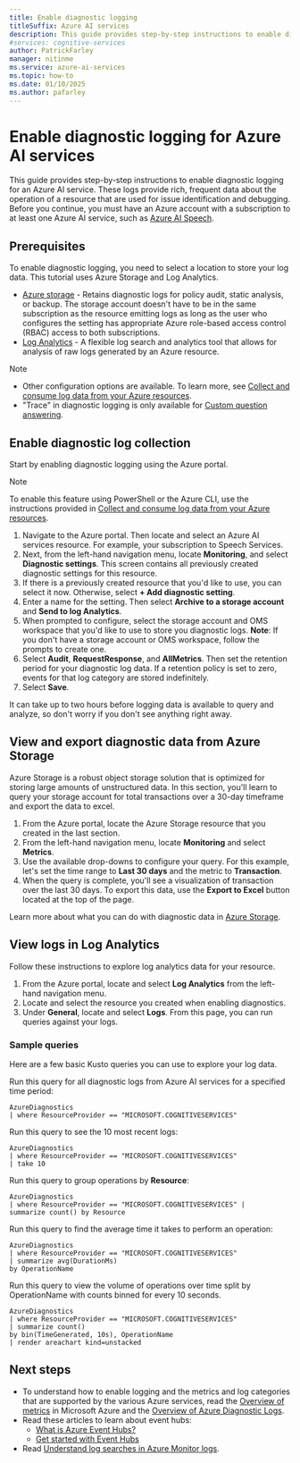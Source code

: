 ```yaml
---
title: Enable diagnostic logging
titleSuffix: Azure AI services
description: This guide provides step-by-step instructions to enable diagnostic logging for an Azure AI service. These logs provide rich, frequent data about the operation of a resource that are used for issue identification and debugging.
#services: cognitive-services
author: PatrickFarley
manager: nitinme
ms.service: azure-ai-services
ms.topic: how-to
ms.date: 01/10/2025
ms.author: pafarley
---
```


# Enable diagnostic logging for Azure AI services

This guide provides step-by-step instructions to enable diagnostic logging for an Azure AI service. These logs provide rich, frequent data about the operation of a resource that are used for issue identification and debugging. Before you continue, you must have an Azure account with a subscription to at least one Azure AI service, such as [Azure AI Speech](./speech-service/overview.md).

## Prerequisites

To enable diagnostic logging, you need to select a location to store your log data. This tutorial uses Azure Storage and Log Analytics.

* [Azure storage](/azure/azure-monitor/essentials/resource-logs#send-to-azure-storage) - Retains diagnostic logs for policy audit, static analysis, or backup. The storage account doesn't have to be in the same subscription as the resource emitting logs as long as the user who configures the setting has appropriate Azure role-based access control (RBAC) access to both subscriptions.
* [Log Analytics](/azure/azure-monitor/essentials/resource-logs#send-to-log-analytics-workspace) - A flexible log search and analytics tool that allows for analysis of raw logs generated by an Azure resource.

> [!NOTE]
> * Other configuration options are available. To learn more, see [Collect and consume log data from your Azure resources](/azure/azure-monitor/essentials/platform-logs-overview).
> * "Trace" in diagnostic logging is only available for [Custom question answering](./qnamaker/how-to/get-analytics-knowledge-base.md?tabs=v2).

## Enable diagnostic log collection  

Start by enabling diagnostic logging using the Azure portal.

> [!NOTE]
> To enable this feature using PowerShell or the Azure CLI, use the instructions provided in [Collect and consume log data from your Azure resources](/azure/azure-monitor/essentials/platform-logs-overview).

1. Navigate to the Azure portal. Then locate and select an Azure AI services resource. For example, your subscription to Speech Services.   
2. Next, from the left-hand navigation menu, locate **Monitoring**, and select **Diagnostic settings**. This screen contains all previously created diagnostic settings for this resource.
3. If there is a previously created resource that you'd like to use, you can select it now. Otherwise, select **+ Add diagnostic setting**.
4. Enter a name for the setting. Then select **Archive to a storage account** and **Send to log Analytics**.
5. When prompted to configure, select the storage account and OMS workspace that you'd like to use to store you diagnostic logs. **Note**: If you don't have a storage account or OMS workspace, follow the prompts to create one.
6. Select **Audit**, **RequestResponse**, and **AllMetrics**. Then set the retention period for your diagnostic log data. If a retention policy is set to zero, events for that log category are stored indefinitely.
7. Select **Save**.

It can take up to two hours before logging data is available to query and analyze, so don't worry if you don't see anything right away.

## View and export diagnostic data from Azure Storage

Azure Storage is a robust object storage solution that is optimized for storing large amounts of unstructured data. In this section, you'll learn to query your storage account for total transactions over a 30-day timeframe and export the data to excel.

1. From the Azure portal, locate the Azure Storage resource that you created in the last section.
2. From the left-hand navigation menu, locate **Monitoring** and select **Metrics**.
3. Use the available drop-downs to configure your query. For this example, let's set the time range to **Last 30 days** and the metric to **Transaction**.
4. When the query is complete, you'll see a visualization of transaction over the last 30 days. To export this data, use the **Export to Excel** button located at the top of the page.

Learn more about what you can do with diagnostic data in [Azure Storage](/azure/storage/blobs/storage-blobs-introduction).

## View logs in Log Analytics

Follow these instructions to explore log analytics data for your resource.

1. From the Azure portal, locate and select **Log Analytics** from the left-hand navigation menu.
2. Locate and select the resource you created when enabling diagnostics.
3. Under **General**, locate and select **Logs**. From this page, you can run queries against your logs.

### Sample queries

Here are a few basic Kusto queries you can use to explore your log data.

Run this query for all diagnostic logs from Azure AI services for a specified time period:

```kusto
AzureDiagnostics
| where ResourceProvider == "MICROSOFT.COGNITIVESERVICES"
```

Run this query to see the 10 most recent logs:

```kusto
AzureDiagnostics
| where ResourceProvider == "MICROSOFT.COGNITIVESERVICES"
| take 10
```

Run this query to group operations by **Resource**:

```kusto
AzureDiagnostics
| where ResourceProvider == "MICROSOFT.COGNITIVESERVICES" |
summarize count() by Resource
```
Run this query to find the average time it takes to perform an operation:

```kusto
AzureDiagnostics
| where ResourceProvider == "MICROSOFT.COGNITIVESERVICES"
| summarize avg(DurationMs)
by OperationName
```

Run this query to view the volume of operations over time split by OperationName with counts binned for every 10 seconds.

```kusto
AzureDiagnostics
| where ResourceProvider == "MICROSOFT.COGNITIVESERVICES"
| summarize count()
by bin(TimeGenerated, 10s), OperationName
| render areachart kind=unstacked
```

## Next steps

* To understand how to enable logging and the metrics and log categories that are supported by the various Azure services, read the [Overview of metrics](/azure/azure-monitor/data-platform) in Microsoft Azure and the [Overview of Azure Diagnostic Logs](/azure/azure-monitor/essentials/platform-logs-overview).
* Read these articles to learn about event hubs:
  * [What is Azure Event Hubs?](/azure/event-hubs/event-hubs-about)
  * [Get started with Event Hubs](/azure/event-hubs/event-hubs-dotnet-standard-getstarted-send)
* Read [Understand log searches in Azure Monitor logs](/azure/azure-monitor/logs/log-query-overview).
